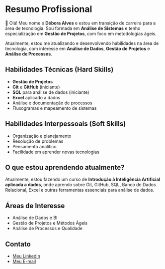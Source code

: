 # Resumo Profissional

👋 Olá! Meu nome é **Débora Alves** e estou em transição de carreira para a área de tecnologia. Sou formada em **Análise de Sistemas** e tenho especialização em **Gestão de Projetos**, com foco em metodologias ágeis.

Atualmente, estou me atualizando e desenvolvendo habilidades na área de tecnologia, com interesse em **Análise de Dados**, **Gestão de Projetos** e **Análise de Processos**.

## Habilidades Técnicas (Hard Skills)
- **Gestão de Projetos**   
- **Git** e **GitHub** (iniciante)  
- **SQL** para análise de dados (iniciante)  
- **Excel** aplicado a dados  
- Análise e documentação de processos  
- Fluxogramas e mapeamento de sistemas

## Habilidades Interpessoais (Soft Skills)
- Organização e planejamento  
- Resolução de problemas  
- Pensamento analítico  
- Facilidade em aprender novas tecnologias

## O que estou aprendendo atualmente?
Atualmente, estou fazendo um curso de **Introdução à Inteligência Artificial aplicada a dados**, onde aprendo sobre Git, GitHub, SQL, Banco de Dados Relacional, Excel e outras ferramentas essenciais para análise de dados.

## Áreas de Interesse
- Análise de Dados e BI  
- Gestão de Projetos e Métodos Ágeis  
- Análise de Processos e Qualidade

## Contato
- [Meu LinkedIn](https://www.linkedin.com/in/seunome)  
- [Meu E-mail](mailto:seuemail@dominio.com)
